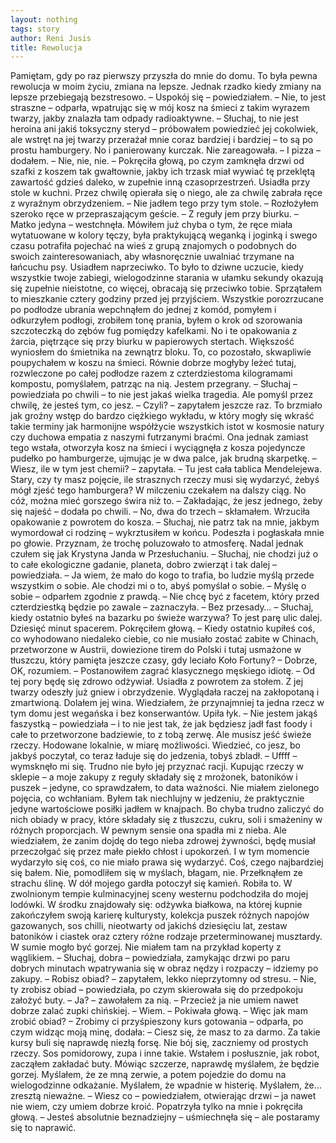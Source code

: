 ```yaml
---
layout: nothing
tags: story
author: Reni Jusis
title: Rewolucja
---
```

Pamiętam, gdy po raz pierwszy przyszła do mnie do domu. To była pewna rewolucja w moim życiu, zmiana na lepsze. Jednak rzadko kiedy zmiany na lepsze przebiegają bezstresowo.
– Uspokój się – powiedziałem.
– Nie, to jest straszne – odparła, wpatrując się w mój kosz na śmieci z takim wyrazem twarzy, jakby znalazła tam odpady radioaktywne.
– Słuchaj, to nie jest heroina ani jakiś toksyczny steryd – próbowałem powiedzieć jej cokolwiek, ale wstręt na jej twarzy przerażał mnie coraz bardziej i bardziej – to są po prostu hamburgery. No i panierowany kurczak.
Nie zareagowała.
– I pizza – dodałem.
– Nie, nie, nie. – Pokręciła głową, po czym zamknęła drzwi od szafki z koszem tak gwałtownie, jakby ich trzask miał wywiać tę przeklętą zawartość gdzieś daleko, w zupełnie inną czasoprzestrzeń.
Usiadła przy stole w kuchni. Przez chwilę opierała się o niego, ale za chwilę zabrała ręce z wyraźnym obrzydzeniem.
– Nie jadłem tego przy tym stole. – Rozłożyłem szeroko ręce w przepraszającym geście. – Z reguły jem przy biurku.
– Matko jedyna – westchnęła.
Mówiłem już chyba o tym, że ręce miała wytatuowane w kolory tęczy, była praktykującą weganką i joginką i swego czasu potrafiła pojechać na wieś z grupą znajomych o podobnych do swoich zainteresowaniach, aby własnoręcznie uwalniać trzymane na łańcuchu psy.
Usiadłem naprzeciwko. To było to dziwne uczucie, kiedy wszystkie twoje zabiegi, wielogodzinne starania w ułamku sekundy okazują się zupełnie nieistotne, co więcej, obracają się przeciwko tobie. Sprzątałem to mieszkanie cztery godziny przed jej przyjściem. Wszystkie porozrzucane po podłodze ubrania wepchnąłem do jednej z komód, pomyłem i odkurzyłem podłogi, zrobiłem tonę prania, byłem o krok od szorowania szczoteczką do zębów fug pomiędzy kafelkami. No i te opakowania z żarcia, piętrzące się przy biurku w papierowych stertach. Większość wyniosłem do śmietnika na zewnątrz bloku. To, co pozostało, skwapliwie poupychałem w koszu na śmieci.
Równie dobrze mogłyby leżeć tutaj, rozwleczone po całej podłodze razem z czterdziestoma kilogramami kompostu, pomyślałem, patrząc na nią. Jestem przegrany.
– Słuchaj – powiedziała po chwili – to nie jest jakaś wielka tragedia. Ale pomyśl przez chwilę, że jesteś tym, co jesz.
– Czyli? – zapytałem jeszcze raz.
To brzmiało jak groźny wstęp do bardzo ciężkiego wykładu, w który mogły się wkraść takie terminy jak harmonijne współżycie wszystkich istot w kosmosie natury czy duchowa empatia z naszymi futrzanymi braćmi. Ona jednak zamiast tego wstała, otworzyła kosz na śmieci i wyciągnęła z kosza pojedyncze pudełko po hamburgerze, ujmując je w dwa palce, jak brudną skarpetkę.
– Wiesz, ile w tym jest chemii? – zapytała. – Tu jest cała tablica Mendelejewa. Stary, czy ty masz pojęcie, ile strasznych rzeczy musi się wydarzyć, żebyś mógł zjeść tego hamburgera?
W milczeniu czekałem na dalszy ciąg. No cóż, można mieć gorszego świra niż to.
– Zakładając, że jesz jednego, żeby się najeść – dodała po chwili.
– No, dwa do trzech – skłamałem.
Wrzuciła opakowanie z powrotem do kosza.
– Słuchaj, nie patrz tak na mnie, jakbym wymordował ci rodzinę – wykrztusiłem w końcu.
Podeszła i pogłaskała mnie po głowie. Przyznam, że trochę poluzowało to atmosferę. Nadal jednak czułem się jak Krystyna Janda w Przesłuchaniu.
– Słuchaj, nie chodzi już o to całe ekologiczne gadanie, planeta, dobro zwierząt i tak dalej – powiedziała. – Ja wiem, że mało do kogo to trafia, bo ludzie myślą przede wszystkim o sobie. Ale chodzi mi o to, abyś pomyślał o sobie.
– Myślę o sobie – odparłem zgodnie z prawdą.
– Nie chcę być z facetem, który przed czterdziestką będzie po zawale – zaznaczyła.
– Bez przesady…
– Słuchaj, kiedy ostatnio byłeś na bazarku po świeże warzywa? To jest parę ulic dalej. Dziesięć minut spacerem.
Pokręciłem głową.
– Kiedy ostatnio kupiłeś coś, co wyhodowano niedaleko ciebie, co nie musiało zostać zabite w Chinach, przetworzone w Austrii, dowiezione tirem do Polski i tutaj usmażone w tłuszczu, który pamięta jeszcze czasy, gdy leciało Koło Fortuny?
– Dobrze, OK, rozumiem. – Postanowiłem zagrać klasycznego męskiego idiotę. – Od tej pory będę się zdrowo odżywiał.
Usiadła z powrotem za stołem. Z jej twarzy odeszły już gniew i obrzydzenie. Wyglądała raczej na zakłopotaną i zmartwioną. Dolałem jej wina. Wiedziałem, że przynajmniej ta jedna rzecz w tym domu jest wegańska i bez konserwantów. Upiła łyk.
– Nie jestem jakąś faszystką – powiedziała – i to nie jest tak, że jak będziesz jadł fast foody i całe to przetworzone badziewie, to z tobą zerwę. Ale musisz jeść świeże rzeczy. Hodowane lokalnie, w miarę możliwości. Wiedzieć, co jesz, bo jakbyś poczytał, co teraz ładuje się do jedzenia, tobyś zbladł.
– Uffff – wymsknęło mi się.
Trudno nie było jej przyznać racji. Kupując rzeczy w sklepie – a moje zakupy z reguły składały się z mrożonek, batoników i puszek – jedyne, co sprawdzałem, to data ważności. Nie miałem zielonego pojęcia, co wchłaniam. Byłem tak niechlujny w jedzeniu, że praktycznie jedyne wartościowe posiłki jadłem w knajpach. Bo chyba trudno zaliczyć do nich obiady w pracy, które składały się z tłuszczu, cukru, soli i smażeniny w różnych proporcjach.
W pewnym sensie ona spadła mi z nieba. Ale wiedziałem, że zanim dojdę do tego nieba zdrowej żywności, będę musiał przeczołgać się przez małe piekło chłost i upokorzeń.
I w tym momencie wydarzyło się coś, co nie miało prawa się wydarzyć. Coś, czego najbardziej się bałem. Nie, pomodliłem się w myślach, błagam, nie. Przełknąłem ze strachu ślinę. W dół mojego gardła potoczył się kamień. Robiła to. W zwolnionym tempie kulminacyjnej sceny westernu podchodziła do mojej lodówki.
W środku znajdowały się: odżywka białkowa, na której kupnie zakończyłem swoją karierę kulturysty, kolekcja puszek różnych napojów gazowanych, sos chilli, nieotwarty od jakichś dziesięciu lat, zestaw batoników i ciastek oraz cztery różne rodzaje przeterminowanej musztardy. W sumie mogło być gorzej. Nie miałem tam na przykład koperty z wąglikiem.
– Słuchaj, dobra – powiedziała, zamykając drzwi po paru dobrych minutach wpatrywania się w obraz nędzy i rozpaczy – idziemy po zakupy.
– Robisz obiad? – zapytałem, lekko nieprzytomny od stresu.
– Nie, ty zrobisz obiad – powiedziała, po czym skierowała się do przedpokoju założyć buty.
– Ja? – zawołałem za nią. – Przecież ja nie umiem nawet dobrze zalać zupki chińskiej.
– Wiem. – Pokiwała głową.
– Więc jak mam zrobić obiad?
– Zrobimy ci przyśpieszony kurs gotowania – odparła, po czym widząc moją minę, dodała: – Ciesz się, że masz to za darmo. Za takie kursy buli się naprawdę niezłą forsę. Nie bój się, zaczniemy od prostych rzeczy. Sos pomidorowy, zupa i inne takie.
Wstałem i posłusznie, jak robot, zacząłem zakładać buty. Mówiąc szczerze, naprawdę myślałem, że będzie gorzej. Myślałem, że ze mną zerwie, a potem pojedzie do domu na wielogodzinne odkażanie. Myślałem, że wpadnie w histerię. Myślałem, że… zresztą nieważne.
– Wiesz co – powiedziałem, otwierając drzwi – ja nawet nie wiem, czy umiem dobrze kroić.
Popatrzyła tylko na mnie i pokręciła głową.
– Jesteś absolutnie beznadziejny – uśmiechnęła się – ale postaramy się to naprawić.